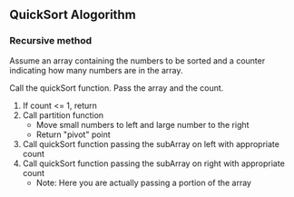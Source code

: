 ## QuickSort Alogorithm
### Recursive method
Assume an array containing the numbers to be sorted and a counter indicating
how many numbers are in the array.

Call the quickSort function. Pass the array and the count.

1. If count <= 1, return
2. Call partition function
	* Move small numbers to left and large number to the right
	* Return "pivot" point
3. Call quickSort function passing the subArray on left with 
appropriate count
4. Call quickSort function passing the subArray on right with
appropriate count
	* Note: Here you are actually passing a portion of the array
